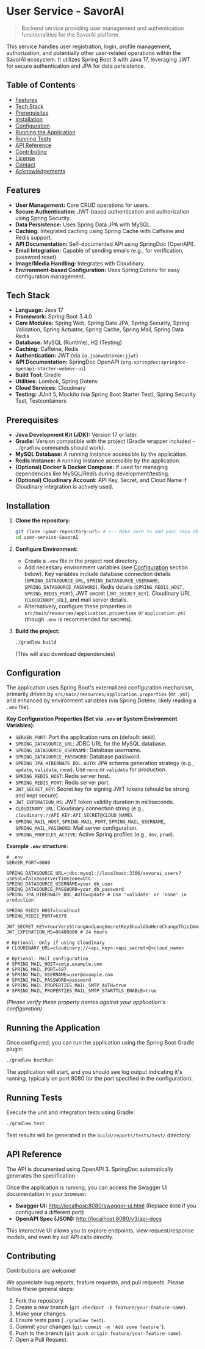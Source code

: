 # User Service - SavorAI

> Backend service providing user management and authentication functionalities for the SavorAI platform. 

This service handles user registration, login, profile management, authorization, and potentially other user-related operations within the SavorAI ecosystem. It utilizes Spring Boot 3 with Java 17, leveraging JWT for secure authentication and JPA for data persistence.

## Table of Contents

*   [Features](#features)
*   [Tech Stack](#tech-stack)
*   [Prerequisites](#prerequisites)
*   [Installation](#installation)
*   [Configuration](#configuration)
*   [Running the Application](#running-the-application)
*   [Running Tests](#running-tests)
*   [API Reference](#api-reference)
*   [Contributing](#contributing)
*   [License](#license)
*   [Contact](#contact)
*   [Acknowledgements](#acknowledgements)

## Features

*   **User Management:** Core CRUD operations for users. 
*   **Secure Authentication:** JWT-based authentication and authorization using Spring Security.
*   **Data Persistence:** Uses Spring Data JPA with MySQL.
*   **Caching:** Integrated caching using Spring Cache with Caffeine and Redis support.
*   **API Documentation:** Self-documented API using SpringDoc (OpenAPI).
*   **Email Integration:** Capable of sending emails (e.g., for verification, password reset).
*   **Image/Media Handling:** Integrates with Cloudinary. 
*   **Environment-based Configuration:** Uses Spring Dotenv for easy configuration management.

## Tech Stack

*   **Language:** Java 17
*   **Framework:** Spring Boot 3.4.0
*   **Core Modules:** Spring Web, Spring Data JPA, Spring Security, Spring Validation, Spring Actuator, Spring Cache, Spring Mail, Spring Data Redis
*   **Database:** MySQL (Runtime), H2 (Testing)
*   **Caching:** Caffeine, Redis
*   **Authentication:** JWT (via `io.jsonwebtoken:jjwt`)
*   **API Documentation:** SpringDoc OpenAPI (`org.springdoc:springdoc-openapi-starter-webmvc-ui`)
*   **Build Tool:** Gradle 
*   **Utilities:** Lombok, Spring Dotenv
*   **Cloud Services:** Cloudinary
*   **Testing:** JUnit 5, Mockito (via Spring Boot Starter Test), Spring Security Test, Testcontainers

## Prerequisites

*   **Java Development Kit (JDK):** Version 17 or later.
*   **Gradle:** Version compatible with the project (Gradle wrapper included - `./gradlew` commands should work).
*   **MySQL Database:** A running instance accessible by the application. 
*   **Redis Instance:** A running instance accessible by the application. 
*   **(Optional) Docker & Docker Compose:** If used for managing dependencies like MySQL/Redis during development/testing.
*   **(Optional) Cloudinary Account:** API Key, Secret, and Cloud Name if Cloudinary integration is actively used.

## Installation

1.  **Clone the repository:**
    ```bash
    git clone <your-repository-url> # <-- Make sure to add your repo URL here!
    cd user-service-SavorAI 
    ```

2.  **Configure Environment:**
    *   Create a `.env` file in the project root directory.
    *   Add necessary environment variables (see [Configuration](#configuration) section below). Key variables include database connection details (`SPRING_DATASOURCE_URL`, `SPRING_DATASOURCE_USERNAME`, `SPRING_DATASOURCE_PASSWORD`), Redis details (`SPRING_REDIS_HOST`, `SPRING_REDIS_PORT`), JWT secret (`JWT_SECRET_KEY`), Cloudinary URL (`CLOUDINARY_URL`), and mail server details.
    *   Alternatively, configure these properties in `src/main/resources/application.properties` or `application.yml` (though `.env` is recommended for secrets).

3.  **Build the project:**
    ```bash
    ./gradlew build 
    ```
    (This will also download dependencies)

## Configuration

The application uses Spring Boot's externalized configuration mechanism, primarily driven by `src/main/resources/application.properties` (or `.yml`) and enhanced by environment variables (via Spring Dotenv, likely reading a `.env` file).

**Key Configuration Properties (Set via `.env` or System Environment Variables):**

*   `SERVER_PORT`: Port the application runs on (default: `8080`).
*   `SPRING_DATASOURCE_URL`: JDBC URL for the MySQL database.
*   `SPRING_DATASOURCE_USERNAME`: Database username.
*   `SPRING_DATASOURCE_PASSWORD`: Database password.
*   `SPRING_JPA_HIBERNATE_DDL_AUTO`: JPA schema generation strategy (e.g., `update`, `validate`, `none`). Use `none` or `validate` for production.
*   `SPRING_REDIS_HOST`: Redis server host.
*   `SPRING_REDIS_PORT`: Redis server port.
*   `JWT_SECRET_KEY`: Secret key for signing JWT tokens (should be strong and kept secure).
*   `JWT_EXPIRATION_MS`: JWT token validity duration in milliseconds.
*   `CLOUDINARY_URL`: Cloudinary connection string (e.g., `cloudinary://API_KEY:API_SECRET@CLOUD_NAME`). 
*   `SPRING_MAIL_HOST`, `SPRING_MAIL_PORT`, `SPRING_MAIL_USERNAME`, `SPRING_MAIL_PASSWORD`: Mail server configuration.
*   `SPRING_PROFILES_ACTIVE`: Active Spring profiles (e.g., `dev`, `prod`).

**Example `.env` structure:**

```dotenv
# .env
SERVER_PORT=8080

SPRING_DATASOURCE_URL=jdbc:mysql://localhost:3306/savorai_users?useSSL=false&serverTimezone=UTC
SPRING_DATASOURCE_USERNAME=your_db_user
SPRING_DATASOURCE_PASSWORD=your_db_password
SPRING_JPA_HIBERNATE_DDL_AUTO=update # Use 'validate' or 'none' in production

SPRING_REDIS_HOST=localhost
SPRING_REDIS_PORT=6379

JWT_SECRET_KEY=YourVeryStrongAndLongSecretKeyShouldGoHereChangeThisImmediately
JWT_EXPIRATION_MS=86400000 # 24 hours

# Optional: Only if using Cloudinary
# CLOUDINARY_URL=cloudinary://<api_key>:<api_secret>@<cloud_name>

# Optional: Mail configuration
# SPRING_MAIL_HOST=smtp.example.com
# SPRING_MAIL_PORT=587
# SPRING_MAIL_USERNAME=user@example.com
# SPRING_MAIL_PASSWORD=password
# SPRING_MAIL_PROPERTIES_MAIL_SMTP_AUTH=true
# SPRING_MAIL_PROPERTIES_MAIL_SMTP_STARTTLS_ENABLE=true 
```
*(Please verify these property names against your application's configuration)*

## Running the Application

Once configured, you can run the application using the Spring Boot Gradle plugin:

```bash
./gradlew bootRun
```

The application will start, and you should see log output indicating it's running, typically on port 8080 (or the port specified in the configuration).

## Running Tests

Execute the unit and integration tests using Gradle:

```bash
./gradlew test
```

Test results will be generated in the `build/reports/tests/test/` directory.

## API Reference

The API is documented using OpenAPI 3. SpringDoc automatically generates the specification.

Once the application is running, you can access the Swagger UI documentation in your browser:

*   **Swagger UI:** [http://localhost:8080/swagger-ui.html](http://localhost:8080/swagger-ui.html) (Replace `8080` if you configured a different port)
*   **OpenAPI Spec (JSON):** [http://localhost:8080/v3/api-docs](http://localhost:8080/v3/api-docs)

This interactive UI allows you to explore endpoints, view request/response models, and even try out API calls directly.

## Contributing

Contributions are welcome! 

We appreciate bug reports, feature requests, and pull requests. Please follow these general steps:

1.  Fork the repository.
2.  Create a new branch (`git checkout -b feature/your-feature-name`).
3.  Make your changes.
4.  Ensure tests pass (`./gradlew test`).
5.  Commit your changes (`git commit -m 'Add some feature'`).
6.  Push to the branch (`git push origin feature/your-feature-name`).
7.  Open a Pull Request.
